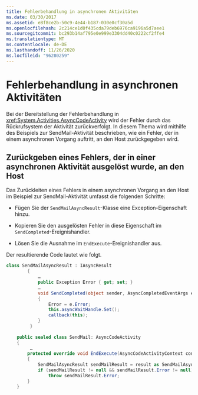 ```yaml
---
title: Fehlerbehandlung in asynchronen Aktivitäten
ms.date: 03/30/2017
ms.assetid: e8f8ce2b-50c9-4e44-b187-030e0cf30a5d
ms.openlocfilehash: 2c214ce1d0f435cda79deb6976ca9196a5d7aee1
ms.sourcegitcommit: bc293b14af795e0e999e3304dd40c0222cf2ffe4
ms.translationtype: MT
ms.contentlocale: de-DE
ms.lasthandoff: 11/26/2020
ms.locfileid: "96280259"
---
```

# <a name="error-handling-in-asynchronous-activities"></a>Fehlerbehandlung in asynchronen Aktivitäten

Bei der Bereitstellung der Fehlerbehandlung in <xref:System.Activities.AsyncCodeActivity> wird der Fehler durch das Rückrufsystem der Aktivität zurückverfolgt. In diesem Thema wird mithilfe des Beispiels zur SendMail-Aktivität beschrieben, wie ein Fehler, der in einem asynchronen Vorgang auftritt, an den Host zurückgegeben wird.  
  
## <a name="returning-an-error-thrown-in-an-asynchronous-activity-back-to-the-host"></a>Zurückgeben eines Fehlers, der in einer asynchronen Aktivität ausgelöst wurde, an den Host  

 Das Zurückleiten eines Fehlers in einem asynchronen Vorgang an den Host im Beispiel zur SendMail-Aktivität umfasst die folgenden Schritte:  
  
- Fügen Sie der `SendMailAsyncResult`-Klasse eine Exception-Eigenschaft hinzu.  
  
- Kopieren Sie den ausgelösten Fehler in diese Eigenschaft im `SendCompleted`-Ereignishandler.  
  
- Lösen Sie die Ausnahme im `EndExecute`-Ereignishandler aus.  
  
 Der resultierende Code lautet wie folgt.  
  
```csharp  
class SendMailAsyncResult : IAsyncResult  
        {  
            …  
            public Exception Error { get; set; }
            …  
            void SendCompleted(object sender, AsyncCompletedEventArgs e)  
            {  
                Error = e.Error;  
                this.asyncWaitHandle.Set();  
                callback(this);  
            }  
         }  
  
    public sealed class SendMail: AsyncCodeActivity  
    {  
         …  
        protected override void EndExecute(AsyncCodeActivityContext context, IAsyncResult result)  
        {  
            SendMailAsyncResult sendMailResult = result as SendMailAsyncResult;  
            if (sendMailResult != null && sendMailResult.Error != null)  
                throw sendMailResult.Error;
        }  
    }  
```
